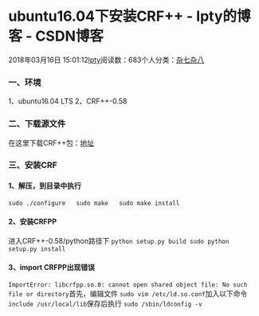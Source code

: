
# ubuntu16.04下安装CRF++ - lpty的博客 - CSDN博客

2018年03月16日 15:01:12[lpty](https://me.csdn.net/sinat_33741547)阅读数：683个人分类：[杂七杂八																](https://blog.csdn.net/sinat_33741547/article/category/7513215)



### 一、环境
1、ubuntu16.04 LTS
2、CRF++-0.58
### 二、下载源文件
在这里下载CRF++包：[地址](https://drive.google.com/folderview?id=0B4y35FiV1wh7fngteFhHQUN2Y1B5eUJBNHZUemJYQV9VWlBUb3JlX0xBdWVZTWtSbVBneU0&usp=drive_web#list)
### 三、安装CRF
#### 1、解压，到目录中执行
`sudo ./configure  
sudo make  
sudo make install`
#### 2、安装CRFPP
进入CRF++-0.58/python路径下
`python setup.py build
sudo python setup.py install`
#### 3、import CRFPP出现错误
`ImportError: libcrfpp.so.0: cannot open shared object file: No such file or directory`首先，编辑文件
`sudo vim /etc/ld.so.conf`加入以下命令
`include /usr/local/lib`保存后执行
`sudo /sbin/ldconfig -v`

